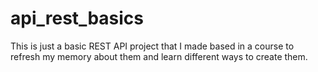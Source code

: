 # api_rest_basics
This is just a basic REST API project that I made based in a course to refresh my memory about them and learn different ways to create them.
